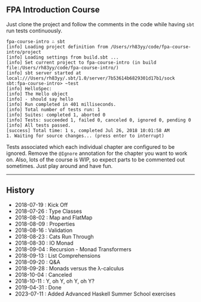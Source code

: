 ## FPA Introduction Course

Just clone the project and follow the comments in the code while having `sbt` run tests continuously.

```
fpa-course-intro ∴ sbt
[info] Loading project definition from /Users/rh83yy/code/fpa-course-intro/project
[info] Loading settings from build.sbt ...
[info] Set current project to fpa-course-intro (in build file:/Users/rh83yy/code/fpa-course-intro/)
[info] sbt server started at local:///Users/rh83yy/.sbt/1.0/server/7b53614b6829301d17b1/sock
sbt:fpa-course-intro> ~test
[info] HelloSpec:
[info] The Hello object
[info] - should say hello
[info] Run completed in 401 milliseconds.
[info] Total number of tests run: 1
[info] Suites: completed 1, aborted 0
[info] Tests: succeeded 1, failed 0, canceled 0, ignored 0, pending 0
[info] All tests passed.
[success] Total time: 1 s, completed Jul 26, 2018 10:01:58 AM
1. Waiting for source changes... (press enter to interrupt)
```

Tests associated which each individual chapter are configured to be ignored.  Remove the `@Ignore` annotation for the chapter you want to work on.  Also, lots of the course is WIP, so expect parts to be commented out sometimes.  Just play around and have fun.

---

## History

- 2018-07-19 : Kick Off
- 2018-07-26 : Type Classes
- 2018-08-02 : Map and FlatMap
- 2018-08-09 : Properties
- 2018-08-16 : Validation
- 2018-08-23 : Cats Run Through
- 2018-08-30 : IO Monad
- 2018-09-04 : Recursion - Monad Transformers
- 2018-09-13 : List Comprehensions
- 2018-09-20 : Q&A
- 2018-09-28 : Monads versus the λ-calculus
- 2018-10-04 : Canceled
- 2018-10-11 : Y, oh Y, oh Y, oh Y?
- 2019-04-31 : Done
- 2023-07-11 : Added Advanced Haskell Summer School exercises 
